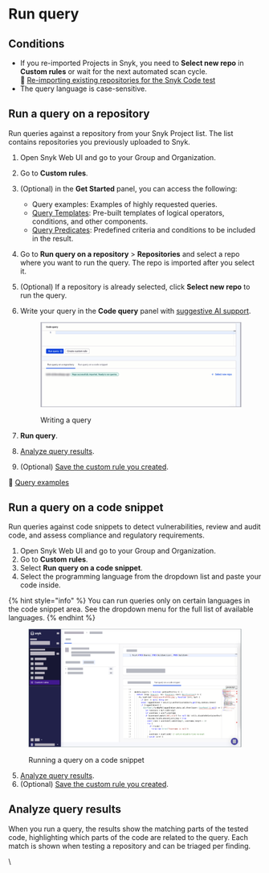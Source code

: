 # Run query

## Conditions

* If you re-imported Projects in Snyk, you need to **Select new repo** in **Custom rules** or wait for the next automated scan cycle.\
  :link: [Re-importing existing repositories for the Snyk Code test](../snyk-code-and-your-repositories/re-importing-existing-repositories-for-snyk-code-testing.md)&#x20;
* The query language is case-sensitive.

## Run a query on a repository

Run queries against a repository from your Snyk Project list. The list contains repositories you previously uploaded to Snyk.

1. Open Snyk Web UI and go to your Group and Organization.
2. Go to **Custom rules**.
3. (Optional) in the **Get Started** panel, you can access the following:
   * Query examples: Examples of highly requested queries.
   * [Query Templates](how-custom-rules-work.md#query-templates): Pre-built templates of logical operators, conditions, and other components.
   * [Query Predicates](how-custom-rules-work.md#query-predicates): Predefined criteria and conditions to be included in the result.
4. Go to **Run query on a repository** > **Repositories** and select a repo where you want to run the query. The repo is imported after you select it.&#x20;
5. (Optional) If a repository is already selected, click **Select new repo** to run the query.
6.  Write your query in the **Code query** panel with [suggestive AI support](how-custom-rules-work.md#suggestive-ai-support).&#x20;

    <figure><img src="../../../.gitbook/assets/writing_query.gif" alt="Writing a query"><figcaption><p>Writing a query</p></figcaption></figure>
7. **Run query**.
8. [Analyze query results](run-query.md#analyze-query-results).
9. (Optional) [Save the custom rule you created](run-query.md#save-custom-rule).

:link: [Query examples](query-examples.md)

## Run a query on a code snippet

Run queries against code snippets to detect vulnerabilities, review and audit code, and assess compliance and regulatory requirements.

1. Open Snyk Web UI and go to your Group and Organization.
2. Go to **Custom rules**.
3. Select **Run query on a code snippet**.
4. Select the programming language from the dropdown list and paste your code inside.

{% hint style="info" %}
You can run queries only on certain languages in the code snippet area. See the dropdown menu for the full list of available languages.
{% endhint %}

<figure><img src="../../../.gitbook/assets/run_query_on_a_code_snippet.png" alt="Running a query on a code snippet."><figcaption><p>Running a query on a code snippet</p></figcaption></figure>

5. [Analyze query results](run-query.md#analyze-query-results).
6. (Optional) [Save the custom rule you created](run-query.md#save-custom-rule).

## Analyze query results

When you run a query, the results show the matching parts of the tested code, highlighting which parts of the code are related to the query. Each match is shown when testing a repository and can be triaged per finding.

\
